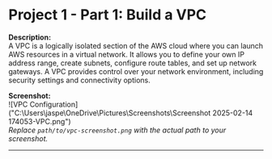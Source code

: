 # Project 1 - Part 1: Build a VPC
**Description:**  
A VPC is a logically isolated section of the AWS cloud where you can launch AWS resources in a virtual network. It allows you to define your own IP address range, create subnets, configure route tables, and set up network gateways. A VPC provides control over your network environment, including security settings and connectivity options.

**Screenshot:**  
![VPC Configuration]("C:\Users\jaspe\OneDrive\Pictures\Screenshots\Screenshot 2025-02-14 174053-VPC.png")  
*Replace `path/to/vpc-screenshot.png` with the actual path to your screenshot.*

---

